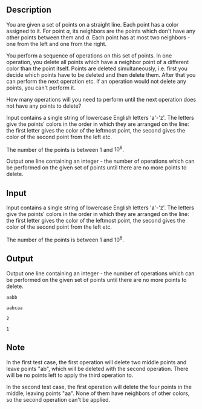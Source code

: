 ## Description

<div><p>You are given a set of points on a straight line. Each point has a color assigned to it. For point <span class="tex-span"><i>a</i></span>, its neighbors are the points which don't have any other points between them and <span class="tex-span"><i>a</i></span>. Each point has at most two neighbors - one from the left and one from the right.</p><p>You perform a sequence of operations on this set of points. In one operation, you delete all points which have a neighbor point of a different color than the point itself. Points are deleted simultaneously, i.e. first you decide which points have to be deleted and then delete them. After that you can perform the next operation etc. If an operation would not delete any points, you can't perform it.</p><p>How many operations will you need to perform until the next operation does not have any points to delete?</p></div><div class="input-specification"><p>Input contains a single string of lowercase English letters 'a'-'z'. The letters give the points' colors in the order in which they are arranged on the line: the first letter gives the color of the leftmost point, the second gives the color of the second point from the left etc.</p><p>The number of the points is between 1 and <span class="tex-span">10<sup class="upper-index">6</sup></span>.</p></div><div class="output-specification"><p>Output one line containing an integer - the number of operations which can be performed on the given set of points until there are no more points to delete.</p></div>

## Input

<p>Input contains a single string of lowercase English letters 'a'-'z'. The letters give the points' colors in the order in which they are arranged on the line: the first letter gives the color of the leftmost point, the second gives the color of the second point from the left etc.</p><p>The number of the points is between 1 and <span class="tex-span">10<sup class="upper-index">6</sup></span>.</p>

## Output

<p>Output one line containing an integer - the number of operations which can be performed on the given set of points until there are no more points to delete.</p>





```input1
aabb

```




```input2
aabcaa

```




```output1
2

```




```output2
1

```



## Note

<p>In the first test case, the first operation will delete two middle points and leave points "ab", which will be deleted with the second operation. There will be no points left to apply the third operation to.</p><p>In the second test case, the first operation will delete the four points in the middle, leaving points "aa". None of them have neighbors of other colors, so the second operation can't be applied.</p>
